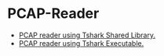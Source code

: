 # PCAP-Reader
* [PCAP reader using Tshark Shared Library.](./Using-Tshark-Shared-Library/README.md)
* [PCAP reader using Tshark Executable.](./Using-Tshark-Executable/README.md)